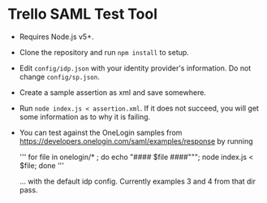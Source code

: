# Trello SAML Test Tool

* Requires Node.js v5+.
* Clone the repository and run `npm install` to setup.
* Edit `config/idp.json` with your identity provider's information. Do not
  change `config/sp.json`.
* Create a sample assertion as xml and save somewhere.
* Run `node index.js < assertion.xml`. If it does not succeed, you
  will get some information as to why it is failing.
* You can test against the OneLogin samples from
  https://developers.onelogin.com/saml/examples/response by running

   '''
   for file in onelogin/* ; do echo "#### $file ####"""; node index.js < $file; done
   '''

   ... with the default idp config. Currently examples 3 and 4 from that dir
   pass.
